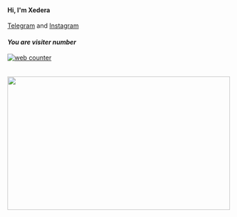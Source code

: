 #### Hi, I'm **Xedera**

[Telegram](https://t.me/xedera1) and [Instagram](https://www.instagram.com/1xedera)

#### ***You are visiter number*** <br>
<a href="https://smallcounter.com"><a href="https://smallcounter.com"><img src="https://smallcounter.com/count.php?c_style=1&id=1647581952" border=0 alt="web counter"></a><br><a href="https://smallcounter.com" style="font-size:9px;"></a><br>
</a><br><a href="https://smallcounter.com" style="font-size:9px;"></a>
<img src="https://github.com/xedera/xedera/blob/main/my-image.png" data-canonical-src="https://gyazo.com/eb5c5741b6a9a16c692170a41a49c858.png" width="500" height="300" />
